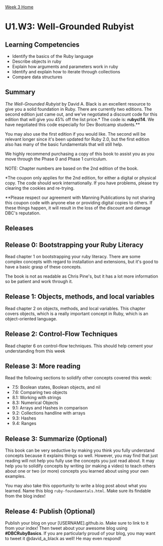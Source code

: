 [Week 3 Home](../../)

# U1.W3: Well-Grounded Rubyist

## Learning Competencies
- Identify the basics of the Ruby language
- Describe objects in ruby
- Explain how arguments and parameters work in ruby
- Identify and explain how to iterate through collections
- Compare data structures

## Summary
*The Well-Grounded Rubyist* by David A. Black is an excellent resource to give you a solid foundation in Ruby. There are currently two editions. The second edition just came out, and we've negotiated a discount code for this edition that will give you 45% off the list price.* The code is: **rubycl14**. We have negotiated this code especially for Dev Bootcamp students.**

You may also use the first edition if you would like. The second will be relevant longer since it's been updated for Ruby 2.0, but the first edition also has many of the basic fundamentals that will still help.

We highly recommend purchasing a copy of this book to assist you as you move through the Phase 0 and Phase 1 curriculum.

NOTE: Chapter numbers are based on the 2nd edition of the book.

*The coupon only applies for the 2nd edition, for either a digital or physical copy. The code should work internationally. If you have problems, please try clearing the cookies and re-trying.

**Please respect our agreement with Manning Publications by not sharing this coupon code with anyone else or providing digital copies to others. If these things happen, it will result in the loss of the discount and damage DBC's reputation.

## Releases

## Release 0: Bootstrapping your Ruby Literacy
Read chapter 1 on bootstrapping your ruby literacy. There are some complex concepts with regard to installation and extensions, but it's good to have a basic grasp of these concepts.

The book is not as readable as Chris Pine's, but it has a lot more information so be patient and work through it.

## Release 1: Objects, methods, and local variables
Read chapter 2 on objects, methods, and local variables. This chapter covers objects, which is a really important concept in Ruby, which is an object-oriented language.

## Release 2: Control-Flow Techniques
Read chapter 6 on control-flow techniques. This should help cement your understanding from this week

## Release 3: More reading
Read the following sections to solidify other concepts covered this week:
- 7.5: Boolean states, Boolean objects, and nil
- 7.6: Comparing two objects
- 8.1: Working with strings
- 8.3: Numerical Objects
- 9.1: Arrays and Hashes in comparison
- 9.2: Collections handline with arrays
- 9.3: Hashes
- 9.4: Ranges

## Release 3: Summarize (Optional)
This book can be very seductive by making you think you fully understand concepts because it explains things so well. However, you may find that just reading will not help you fully use the concepts you just read about. It may help you to solidify concepts by writing (or making a video) to teach others about one or two (or more) concepts you learned about using your own examples.

You may also take this opportunity to write a blog post about what you learned. Name this blog `ruby-foundamentals.html`. Make sure its findable from the blog index!

## Release 4: Publish (Optional)
Publish your blog on your [USERNAME].github.io. Make sure to link to it from your index! Then tweet about your awesome blog using **#DBCRubyBasics**. If you are particularly proud of your blog, you may want to tweet it @david_a_black as well! He may even respond!
